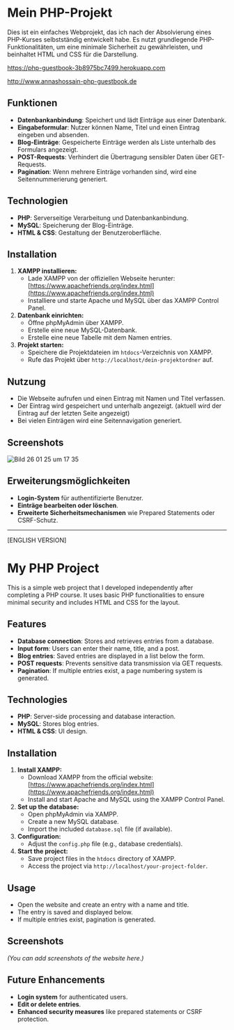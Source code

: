 # Mein PHP-Projekt

Dies ist ein einfaches Webprojekt, das ich nach der Absolvierung eines PHP-Kurses selbstständig entwickelt habe. Es nutzt grundlegende PHP-Funktionalitäten, um eine minimale Sicherheit zu gewährleisten, und beinhaltet HTML und CSS für die Darstellung.

https://php-guestbook-3b8975bc7499.herokuapp.com

http://www.annashossain-php-guestbook.de

## Funktionen
- **Datenbankanbindung**: Speichert und lädt Einträge aus einer Datenbank.
- **Eingabeformular**: Nutzer können Name, Titel und einen Eintrag eingeben und absenden.
- **Blog-Einträge**: Gespeicherte Einträge werden als Liste unterhalb des Formulars angezeigt.
- **POST-Requests**: Verhindert die Übertragung sensibler Daten über GET-Requests.
- **Pagination**: Wenn mehrere Einträge vorhanden sind, wird eine Seitennummerierung generiert.

## Technologien
- **PHP**: Serverseitige Verarbeitung und Datenbankanbindung.
- **MySQL**: Speicherung der Blog-Einträge.
- **HTML & CSS**: Gestaltung der Benutzeroberfläche.

## Installation
1. **XAMPP installieren:**
   - Lade XAMPP von der offiziellen Webseite herunter: [https://www.apachefriends.org/index.html](https://www.apachefriends.org/index.html)
   - Installiere und starte Apache und MySQL über das XAMPP Control Panel.
2. **Datenbank einrichten:**
   - Öffne phpMyAdmin über XAMPP.
   - Erstelle eine neue MySQL-Datenbank.
   - Erstelle eine neue Tabelle mit dem Namen entries.
4. **Projekt starten:**
   - Speichere die Projektdateien im `htdocs`-Verzeichnis von XAMPP.
   - Rufe das Projekt über `http://localhost/dein-projektordner` auf.

## Nutzung 
- Die Webseite aufrufen und einen Eintrag mit Namen und Titel verfassen.
- Der Eintrag wird gespeichert und unterhalb angezeigt. (aktuell wird der Eintrag auf der letzten Seite angezeigt)
- Bei vielen Einträgen wird eine Seitennavigation generiert.

## Screenshots
![Bild 26 01 25 um 17 35](https://github.com/user-attachments/assets/98281383-f552-479c-ba04-ed3711cb2d4a)

## Erweiterungsmöglichkeiten
- **Login-System** für authentifizierte Benutzer.
- **Einträge bearbeiten oder löschen**.
- **Erweiterte Sicherheitsmechanismen** wie Prepared Statements oder CSRF-Schutz.




---
[ENGLISH VERSION]
# My PHP Project

This is a simple web project that I developed independently after completing a PHP course. It uses basic PHP functionalities to ensure minimal security and includes HTML and CSS for the layout.

## Features
- **Database connection**: Stores and retrieves entries from a database.
- **Input form**: Users can enter their name, title, and a post.
- **Blog entries**: Saved entries are displayed in a list below the form.
- **POST requests**: Prevents sensitive data transmission via GET requests.
- **Pagination**: If multiple entries exist, a page numbering system is generated.

## Technologies
- **PHP**: Server-side processing and database interaction.
- **MySQL**: Stores blog entries.
- **HTML & CSS**: UI design.

## Installation
1. **Install XAMPP:**
   - Download XAMPP from the official website: [https://www.apachefriends.org/index.html](https://www.apachefriends.org/index.html)
   - Install and start Apache and MySQL using the XAMPP Control Panel.
2. **Set up the database:**
   - Open phpMyAdmin via XAMPP.
   - Create a new MySQL database.
   - Import the included `database.sql` file (if available).
3. **Configuration:**
   - Adjust the `config.php` file (e.g., database credentials).
4. **Start the project:**
   - Save project files in the `htdocs` directory of XAMPP.
   - Access the project via `http://localhost/your-project-folder`.

## Usage
- Open the website and create an entry with a name and title.
- The entry is saved and displayed below.
- If multiple entries exist, pagination is generated.

## Screenshots
*(You can add screenshots of the website here.)*

## Future Enhancements
- **Login system** for authenticated users.
- **Edit or delete entries**.
- **Enhanced security measures** like prepared statements or CSRF protection.

